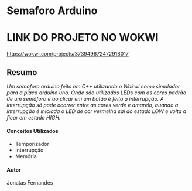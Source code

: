 # Semaforo Arduino

# LINK DO PROJETO NO WOKWI
https://wokwi.com/projects/373949672472918017

## Resumo

*Um semaforo arduino feito em C++ utilizando o Wokwi como simulador para a placa arduino uno. Onde são utilizados LEDs com as cores padrão de um semáforo e ao clicar em um botão é feita a interrupção. A interrupção só pode ocorrer entre as cores verde e amarelo, quando a interrupção é iniciada o LED de cor vermelha sai do estado LOW e volta a ficar em estado HIGH.*

#### Conceitos Utilizados

- Temporizador
- Interrupção
- Memória

#### Autor

Jonatas Fernandes
